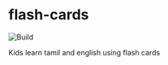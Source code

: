 # flash-cards

![Build](https://github.com/dreamuth/tamil-flash-cards/actions/workflows/deploy.yml/badge.svg)

Kids learn tamil and english using flash cards
